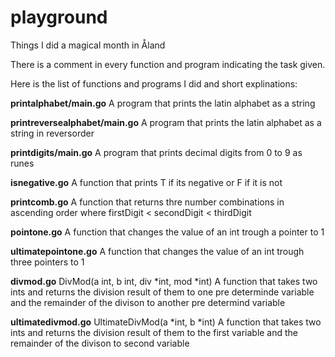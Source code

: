 # playground
Things I did a magical month in Åland

There is a comment in every function and program indicating the task given.

Here is the list of functions and programs I did and short explinations:

**printalphabet/main.go** A program that prints the latin alphabet as a string
 
**printreversealphabet/main.go** A program that prints the latin alphabet as a string in reversorder

**printdigits/main.go** A program that prints decimal digits from 0 to 9 as runes

**isnegative.go** A function that prints T if its negative or F if it is not

**printcomb.go** A function that returns thre number combinations in ascending order where firstDigit < secondDigit < thirdDigit

**pointone.go** A function that changes the value of an int trough a pointer to 1

**ultimatepointone.go** A function that changes the value of an int trough three pointers to 1

**divmod.go** DivMod(a int, b int, div *int, mod *int) A function that takes two ints and returns the division result of them to one pre determinde variable and the remainder of the divison to another pre determind variable

**ultimatedivmod.go** UltimateDivMod(a *int, b *int) A function that takes two ints and returns the division result of them to the first variable and the remainder of the divison to second variable